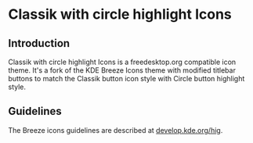 # Classik with circle highlight Icons

## Introduction

Classik with circle highlight Icons is a freedesktop.org compatible icon theme. It's a fork of the KDE Breeze Icons theme with modified titlebar buttons to match the Classik button icon style with Circle button highlight style.

## Guidelines

The Breeze icons guidelines are described at [develop.kde.org/hig](https://develop.kde.org/hig).
